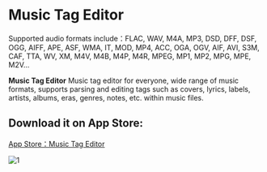 # Music Tag Editor

Supported audio formats include：FLAC, WAV, M4A, MP3, DSD, DFF, DSF, OGG, AIFF, APE, ASF, WMA, IT, MOD, MP4, ACC, OGA, OGV, AIF, AVI, S3M, CAF, TTA, WV, XM, M4V, M4B, M4P, M4R, MPEG, MP1, MP2, MPG, MPE, M2V...

**Music Tag Editor** Music tag editor for everyone, wide range of music formats, supports parsing and editing tags such as covers, lyrics, labels, artists, albums, eras, genres, notes, etc. within music files.


## Download it on App Store:

[App Store：Music Tag Editor](https://apps.apple.com/app/id6738013677)

![1](https://github.com/user-attachments/assets/f89ee91d-7123-415b-8f82-817b1f13f2af)
